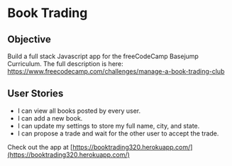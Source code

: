 # Book Trading

Objective 
------

Build a full stack Javascript app for the freeCodeCamp Basejump Curriculum. 
The full description is here: https://www.freecodecamp.com/challenges/manage-a-book-trading-club

User Stories
------

* I can view all books posted by every user.
* I can add a new book.
* I can update my settings to store my full name, city, and state.
* I can propose a trade and wait for the other user to accept the trade.

Check out the app at [https://booktrading320.herokuapp.com/](https://booktrading320.herokuapp.com/)